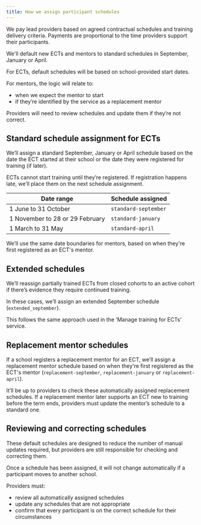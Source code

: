 ```yaml
---
title: How we assign participant schedules
---
```


We pay lead providers based on agreed contractual schedules and training delivery criteria. Payments are proportional to the time providers support their participants. 

We'll default new ECTs and mentors to standard schedules in September, January or April.  

For ECTs, default schedules will be based on school-provided start dates. 

For mentors, the logic will relate to: 

* when we expect the mentor to start 
* if they’re identified by the service as a replacement mentor 

Providers will need to review schedules and update them if they’re not correct. 

## Standard schedule assignment for ECTs 

We’ll assign a standard September, January or April schedule based on the date the ECT started at their school or the date they were registered for training (if later). 

ECTs cannot start training until they’re registered. If registration happens late, we’ll place them on the next schedule assignment. 

| Date range | Schedule assigned |  
| ------------ | ------------- |   
| 1 June to 31 October | `standard-september` |   
| 1 November to 28 or 29 February | `standard-january` | 
| 1 March to 31 May | `standard-april` | 

We’ll use the same date boundaries for mentors, based on when they're first registered as an ECT's mentor.

## Extended schedules 

We’ll reassign partially trained ECTs from closed cohorts to an active cohort if there’s evidence they require continued training.    

In these cases, we’ll assign an extended September schedule (`extended_september`). 

This follows the same approach used in the ‘Manage training for ECTs’ service. 

## Replacement mentor schedules 

If a school registers a replacement mentor for an ECT, we’ll assign a replacement mentor schedule based on when they're first registered as the ECT's mentor (`replacement-september`, `replacement-january` or `replacement-april`). 

It’ll be up to providers to check these automatically assigned replacement schedules. If a replacement mentor later supports an ECT new to training before the term ends, providers must update the mentor’s schedule to a standard one. 

## Reviewing and correcting schedules 

These default schedules are designed to reduce the number of manual updates required, but providers are still responsible for checking and correcting them. 

Once a schedule has been assigned, it will not change automatically if a participant moves to another school. 

Providers must: 

* review all automatically assigned schedules
* update any schedules that are not appropriate
* confirm that every participant is on the correct schedule for their circumstances 
